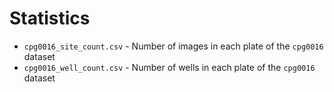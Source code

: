 # Statistics

- `cpg0016_site_count.csv` - Number of images in each plate of the `cpg0016` dataset
- `cpg0016_well_count.csv` - Number of wells in each plate of the `cpg0016` dataset

